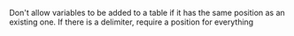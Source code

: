 Don't allow variables to be added to a table if it has the same position as an existing one.
If there is a delimiter, require a position for everything
